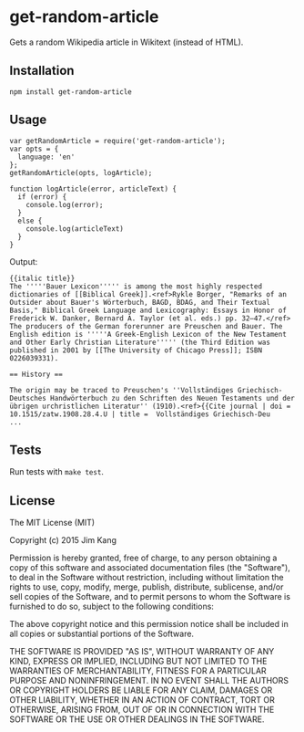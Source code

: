 get-random-article
==================

Gets a random Wikipedia article in Wikitext (instead of HTML).

Installation
------------

    npm install get-random-article

Usage
-----

    var getRandomArticle = require('get-random-article');
    var opts = {
      language: 'en'
    };
    getRandomArticle(opts, logArticle);

    function logArticle(error, articleText) {
      if (error) {
        console.log(error);
      }
      else {
        console.log(articleText)
      }
    }

Output:

    {{italic title}}
    The '''''Bauer Lexicon''''' is among the most highly respected dictionaries of [[Biblical Greek]].<ref>Rykle Borger, "Remarks of an Outsider about Bauer's Wörterbuch, BAGD, BDAG, and Their Textual Basis," Biblical Greek Language and Lexicography: Essays in Honor of Frederick W. Danker, Bernard A. Taylor (et al. eds.) pp. 32–47.</ref> The producers of the German forerunner are Preuschen and Bauer. The English edition is '''''A Greek-English Lexicon of the New Testament and Other Early Christian Literature''''' (the Third Edition was published in 2001 by [[The University of Chicago Press]]; ISBN 0226039331).

    == History ==

    The origin may be traced to Preuschen's ''Vollständiges Griechisch-Deutsches Handwörterbuch zu den Schriften des Neuen Testaments und der übrigen urchristlichen Literatur'' (1910).<ref>{{Cite journal | doi = 10.1515/zatw.1908.28.4.U | title =  Vollständiges Griechisch-Deu
    ...

Tests
-----

Run tests with `make test`.

License
-------

The MIT License (MIT)

Copyright (c) 2015 Jim Kang

Permission is hereby granted, free of charge, to any person obtaining a copy
of this software and associated documentation files (the "Software"), to deal
in the Software without restriction, including without limitation the rights
to use, copy, modify, merge, publish, distribute, sublicense, and/or sell
copies of the Software, and to permit persons to whom the Software is
furnished to do so, subject to the following conditions:

The above copyright notice and this permission notice shall be included in
all copies or substantial portions of the Software.

THE SOFTWARE IS PROVIDED "AS IS", WITHOUT WARRANTY OF ANY KIND, EXPRESS OR
IMPLIED, INCLUDING BUT NOT LIMITED TO THE WARRANTIES OF MERCHANTABILITY,
FITNESS FOR A PARTICULAR PURPOSE AND NONINFRINGEMENT. IN NO EVENT SHALL THE
AUTHORS OR COPYRIGHT HOLDERS BE LIABLE FOR ANY CLAIM, DAMAGES OR OTHER
LIABILITY, WHETHER IN AN ACTION OF CONTRACT, TORT OR OTHERWISE, ARISING FROM,
OUT OF OR IN CONNECTION WITH THE SOFTWARE OR THE USE OR OTHER DEALINGS IN
THE SOFTWARE.
